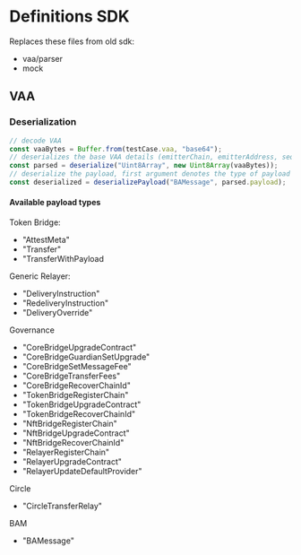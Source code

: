 # Definitions SDK

Replaces these files from old sdk:
  * vaa/parser
  * mock

## VAA

### Deserialization

```ts
// decode VAA
const vaaBytes = Buffer.from(testCase.vaa, "base64");
// deserializes the base VAA details (emitterChain, emitterAddress, sequence, signatures, payload, hash, etc)
const parsed = deserialize("Uint8Array", new Uint8Array(vaaBytes));
// deserialize the payload, first argument denotes the type of payload
const deserialized = deserializePayload("BAMessage", parsed.payload);
```

#### Available payload types

Token Bridge:
- "AttestMeta"
- "Transfer"
- "TransferWithPayload

Generic Relayer:
- "DeliveryInstruction"
- "RedeliveryInstruction"
- "DeliveryOverride"

Governance
- "CoreBridgeUpgradeContract"
- "CoreBridgeGuardianSetUpgrade"
- "CoreBridgeSetMessageFee"
- "CoreBridgeTransferFees"
- "CoreBridgeRecoverChainId"
- "TokenBridgeRegisterChain"
- "TokenBridgeUpgradeContract"
- "TokenBridgeRecoverChainId"
- "NftBridgeRegisterChain"
- "NftBridgeUpgradeContract"
- "NftBridgeRecoverChainId"
- "RelayerRegisterChain"
- "RelayerUpgradeContract"
- "RelayerUpdateDefaultProvider"

Circle
- "CircleTransferRelay"

BAM
- "BAMessage"
